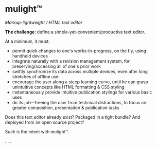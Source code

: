 mulight™
========

*Markup-lightweight / HTML text editor*

__The challenge:__ define a simple-yet-convenient/productive text editor.

At a minimum, it must:

- permit quick changes to one's works-in-progress, on the fly, using handheld devices
- integrate naturally with a revision management system, for preserving/accessing all of one's prior work
- swiftly synchronize its data across multiple devices, even after long stretches of offline use
- encourage the user along a steep learning curve, until he can grasp unintuitive concepts like HTML formatting & CSS styling
- instantaneously provide intuitive publication stylings for various basic uses
- do its job—freeing the user from technical distractions, to focus on greater composition, presentation & publication tasks

Does this text editor already exist? Packaged in a tight bundle? And deployed from an open source project?

Such is the intent with mulight™.

. . .

